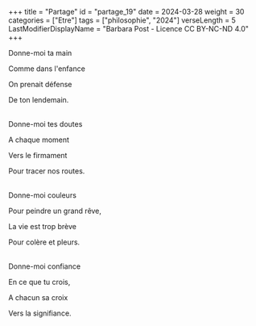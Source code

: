 +++
title = "Partage"
id = "partage_19"
date = 2024-03-28
weight = 30
categories = ["Etre"]
tags = ["philosophie", "2024"]
verseLength = 5
LastModifierDisplayName = "Barbara Post - Licence CC BY-NC-ND 4.0"
+++

Donne-moi ta main

Comme dans l'enfance

On prenait défense

De ton lendemain.

 \
Donne-moi tes doutes

A chaque moment

Vers le firmament

Pour tracer nos routes.

 \
Donne-moi couleurs

Pour peindre un grand rêve,

La vie est trop brève

Pour colère et pleurs.

 \
Donne-moi confiance

En ce que tu crois,

A chacun sa croix

Vers la signifiance.
